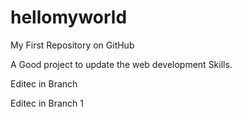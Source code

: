 # hellomyworld
My First Repository on GitHub

A Good project to update the web development Skills.


Editec in Branch

Editec in Branch 1
